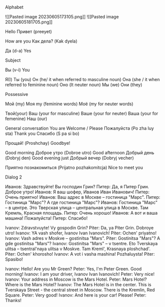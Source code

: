 Alphabet

![[Pasted image 20230605173105.png]]
![[Pasted image 20230605181705.png]]

Hello
Привет
(preeyet)

How are you 
Как дела?
(Kak dyela)

Да
(d-a)
Yes


Subject

Вы (v-i) You

Я(I)
Ты (you)
Он (he/ it when referred to masculine noun)
Она (she / it when referred to feminine noun)
Оно (It neuter noun)
Мы (we)
Они (they)

Possessive

Мой (my)
Моя my (feminine words)
Моё (my for neuter words)

Твой(your) 
Ваш (your for masculine)
Ваше (your for neuter)
Ваша (your for femenine)
Наш (our)


General conversation
You are Welcome / Please
Пожалуйста (Po zha luy sta)
Thank you
Спасибо (S pa si bo)

Прощай!
(Proshchay)
Goodbye!


Good morning 
Доброе утро 
(Dobroe utro)
Good afternoon 
Добрый день 
(Dobryj den)
Good evening just
Добрый вечер
(Dobryj vecher)

Приятно познакомиться 
(Prijatno pozhakomitcja)
Nice to meet you

Dialog 2

Иванов: Здравствуйте! Вы господин Грин? Питер: Да, я Питер Грин. Доброе утро! Иванов: Я ваш шофер, Иванов Иван Иванович! Питер: Очень приятно! Иванов: Ваш адрес в Москве – гостиница "Марс". Питер: Гостиница "Марс"? А где гостиница "Марс"? Иванов: Гостиница "Марс" – в центре. Это Тверская улица – центральная улица в Москве. Там Кремль, Красная площадь. Питер: Очень хорошо! Иванов: А вот и ваша машина! Пожалуйста! Питер: Спасибо!

Ivanov: Zdravstvuyte! Vy gospodin Grin? Piter: Da, ya Piter Grin. Dobroye utro! Ivanov: YA vash shofer, Ivanov Ivan Ivanovich! Piter: Ochen' priyatno! Ivanov: Vash adres v Moskve – gostinitsa "Mars". Piter: Gostinitsa "Mars"? A gde gostinitsa "Mars"? Ivanov: Gostinitsa "Mars" – v tsentre. Eto Tverskaya ulitsa – tsentral'naya ulitsa v Moskve. Tam Kreml', Krasnaya ploshchad'. Piter: Ochen' khorosho! Ivanov: A vot i vasha mashina! Pozhaluysta! Piter: Spasibo! 

Ivanov: Hello! Are you Mr Green? Peter: Yes, I'm Peter Green. Good morning! Ivanov: I am your driver, Ivanov Ivan Ivanovich! Peter: Very nice! Ivanov: Your address in Moscow is the Mars Hotel. Peter: Mars Hotel? Where is the Mars Hotel? Ivanov: The Mars Hotel is in the center. This is Tverskaya Street - the central street in Moscow. There is the Kremlin, Red Square. Peter: Very good! Ivanov: And here is your car! Please! Peter: Thanks!
